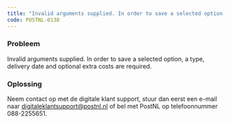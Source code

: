 ```yaml
---
title: "Invalid arguments supplied. In order to save a selected option, a type, delivery date and optional extra costs are required."
code: POSTNL-0138
---
```

### Probleem

Invalid arguments supplied. In order to save a selected option, a type, delivery date and optional extra costs are required.

### Oplossing

Neem contact op met de digitale klant support, stuur dan eerst een e-mail naar [digitaleklantsupport@postnl.nl](mailto:digitaleklantsupport@postnl.nl) of bel met PostNL op telefoonnummer 088-2255651.
